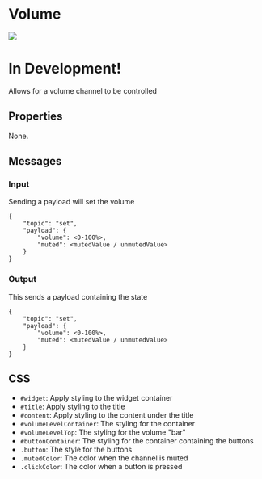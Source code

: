 # Volume
![](https://raw.githubusercontent.com/haydendonald/NodeRed-Dashbored/main/img/widgets/volume.png)

# In Development!

Allows for a volume channel to be controlled

## Properties
None.

## Messages
### Input
Sending a payload will set the volume
```
{
    "topic": "set",
    "payload": {
        "volume": <0-100%>,
        "muted": <mutedValue / unmutedValue>
    }
}
```

### Output
This sends a payload containing the state
```
{
    "topic": "set",
    "payload": {
        "volume": <0-100%>,
        "muted": <mutedValue / unmutedValue>
    }
}
```

## CSS
* `#widget`: Apply styling to the widget container
* `#title`: Apply styling to the title
* `#content`: Apply styling to the content under the title
* `#volumeLevelContainer`: The styling for the container
* `#volumeLevelTop`: The styling for the volume "bar"
* `#buttonContainer`: The styling for the container containing the buttons
* `.button`: The style for the buttons
* `.mutedColor`: The color when the channel is muted
* `.clickColor`: The color when a button is pressed